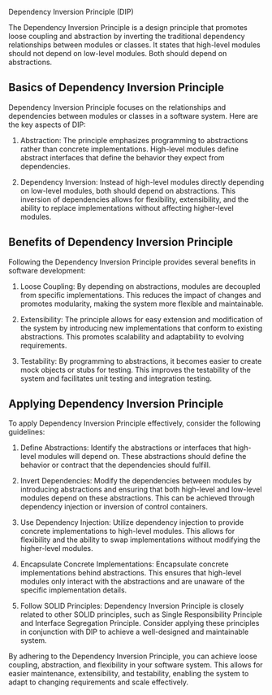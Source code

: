 Dependency Inversion Principle (DIP)

The Dependency Inversion Principle is a design principle that promotes loose coupling and abstraction by inverting the traditional dependency relationships between modules or classes. It states that high-level modules should not depend on low-level modules. Both should depend on abstractions.

## Basics of Dependency Inversion Principle

Dependency Inversion Principle focuses on the relationships and dependencies between modules or classes in a software system. Here are the key aspects of DIP:

1. Abstraction: The principle emphasizes programming to abstractions rather than concrete implementations. High-level modules define abstract interfaces that define the behavior they expect from dependencies.

2. Dependency Inversion: Instead of high-level modules directly depending on low-level modules, both should depend on abstractions. This inversion of dependencies allows for flexibility, extensibility, and the ability to replace implementations without affecting higher-level modules.

## Benefits of Dependency Inversion Principle

Following the Dependency Inversion Principle provides several benefits in software development:

1. Loose Coupling: By depending on abstractions, modules are decoupled from specific implementations. This reduces the impact of changes and promotes modularity, making the system more flexible and maintainable.

2. Extensibility: The principle allows for easy extension and modification of the system by introducing new implementations that conform to existing abstractions. This promotes scalability and adaptability to evolving requirements.

3. Testability: By programming to abstractions, it becomes easier to create mock objects or stubs for testing. This improves the testability of the system and facilitates unit testing and integration testing.

## Applying Dependency Inversion Principle

To apply Dependency Inversion Principle effectively, consider the following guidelines:

1. Define Abstractions: Identify the abstractions or interfaces that high-level modules will depend on. These abstractions should define the behavior or contract that the dependencies should fulfill.

2. Invert Dependencies: Modify the dependencies between modules by introducing abstractions and ensuring that both high-level and low-level modules depend on these abstractions. This can be achieved through dependency injection or inversion of control containers.

3. Use Dependency Injection: Utilize dependency injection to provide concrete implementations to high-level modules. This allows for flexibility and the ability to swap implementations without modifying the higher-level modules.

4. Encapsulate Concrete Implementations: Encapsulate concrete implementations behind abstractions. This ensures that high-level modules only interact with the abstractions and are unaware of the specific implementation details.

5. Follow SOLID Principles: Dependency Inversion Principle is closely related to other SOLID principles, such as Single Responsibility Principle and Interface Segregation Principle. Consider applying these principles in conjunction with DIP to achieve a well-designed and maintainable system.

By adhering to the Dependency Inversion Principle, you can achieve loose coupling, abstraction, and flexibility in your software system. This allows for easier maintenance, extensibility, and testability, enabling the system to adapt to changing requirements and scale effectively.
